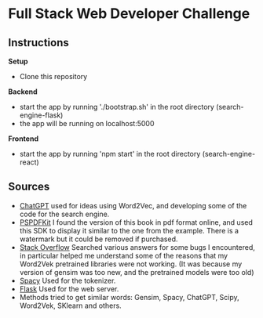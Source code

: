 # Full Stack Web Developer Challenge

## Instructions

**Setup**

- Clone this repository

**Backend**

- start the app by running './bootstrap.sh' in the root directory (search-engine-flask)
- the app will be running on localhost:5000

**Frontend**

- start the app by running 'npm start' in the root directory (search-engine-react)

## Sources

- [ChatGPT](https://chat.openai.com/) used for ideas using Word2Vec, and developing some of the code for the search engine.
- [PSPDFKit](https://pspdfkit.com/) I found the version of this book in pdf format online, and used this SDK to display it similar to the one from the example. There is a watermark but it could be removed if purchased.
- [Stack Overflow](https://stackoverflow.com/) Searched various answers for some bugs I encountered, in particular helped me understand some of the reasons that my Word2Vek pretrained libraries were not working. (It was because my version of gensim was too new, and the pretrained models were too old)
- [Spacy](https://spacy.io/) Used for the tokenizer.
- [Flask](https://flask.palletsprojects.com/en/1.1.x/) Used for the web server.
- Methods tried to get similar words: Gensim, Spacy, ChatGPT, Scipy, Word2Vek, SKlearn and others.
